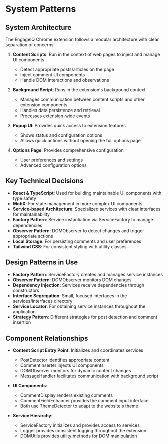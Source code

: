 # System Patterns

## System Architecture
The EngageIQ Chrome extension follows a modular architecture with clear separation of concerns:

1. **Content Scripts**: Run in the context of web pages to inject and manage UI components
   - Detect appropriate posts/articles on the page
   - Inject comment UI components
   - Handle DOM interactions and observations

2. **Background Script**: Runs in the extension's background context
   - Manages communication between content scripts and other extension components
   - Handles data persistence and retrieval
   - Processes extension-wide events

3. **Popup UI**: Provides quick access to extension features
   - Shows status and configuration options
   - Allows quick actions without opening the full options page

4. **Options Page**: Provides comprehensive configuration
   - User preferences and settings
   - Advanced configuration options

## Key Technical Decisions
- **React & TypeScript**: Used for building maintainable UI components with type safety
- **MobX**: For state management in more complex UI components
- **Service-based Architecture**: Specialized services with clear interfaces for maintainability
- **Factory Pattern**: Service instantiation via ServiceFactory to manage dependencies
- **Observer Pattern**: DOMObserver to detect changes and trigger appropriate actions
- **Local Storage**: For persisting comments and user preferences
- **Tailwind CSS**: For consistent styling with utility classes

## Design Patterns in Use
- **Factory Pattern**: ServiceFactory creates and manages service instances
- **Observer Pattern**: DOMObserver monitors DOM changes
- **Dependency Injection**: Services receive dependencies through constructors
- **Interface Segregation**: Small, focused interfaces in the services/interfaces directory
- **Service Locator**: For obtaining service instances throughout the application
- **Strategy Pattern**: Different strategies for post detection and comment insertion

## Component Relationships
- **Content Script Entry Point**: Initializes and coordinates services
  - PostDetector identifies appropriate content
  - CommentInserter injects UI components
  - DOMObserver monitors for dynamic content changes
  - MessageHandler facilitates communication with background script

- **UI Components**:
  - CommentDisplay renders existing comments
  - CommentFieldEnhancer provides the comment input interface
  - Both use ThemeDetector to adapt to the website's theme

- **Service Hierarchy**:
  - ServiceFactory initializes and provides access to services
  - Logger provides consistent logging throughout the extension
  - DOMUtils provides utility methods for DOM manipulation
